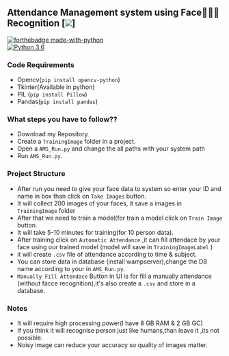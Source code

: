 ##  Attendance Management system using Face👦🏻👧 Recognition [![](https://img.shields.io/github/license/sourcerer-io/hall-of-fame.svg)]

[![forthebadge made-with-python](http://ForTheBadge.com/images/badges/made-with-python.svg)](https://www.python.org/)                 
[![Python 3.6](https://img.shields.io/badge/python-3.6-blue.svg)](https://www.python.org/downloads/release/python-360/)   

### Code Requirements
- Opencv(`pip install opencv-python`)
- Tkinter(Available in python)
- PIL (`pip install Pillow`)
- Pandas(`pip install pandas`)

### What steps you have to follow??
- Download my Repository 
- Create a `TrainingImage` folder in a project.
- Open a `AMS_Run.py` and change the all paths with your system path
- Run `AMS_Run.py`.

### Project Structure

- After run you need to give your face data to system so enter your ID and name in box than click on `Take Images` button.
- It will collect 200 images of your faces, it save a images in `TrainingImage` folder
- After that we need to train a model(for train a model click on `Train Image` button.
- It will take 5-10 minutes for training(for 10 person data).
- After training click on `Automatic Attendance` ,it can fill attendace by your face using our trained model (model will save in `TrainingImageLabel` )
- it will create `.csv` file of attendance according to time & subject.
- You can store data in database (install wampserver),change the DB name according to your in `AMS_Run.py`.
- `Manually Fill Attendace` Button in UI is for fill a manually attendance (without facce recognition),it's also create a `.csv` and store in a database.


### Notes
- It will require high processing power(I have 8 GB RAM & 2 GB GC)
- If you think it will recognise person just like humans,than leave it ,its not possible.
- Noisy image can reduce your accuracy so quality of images matter.
